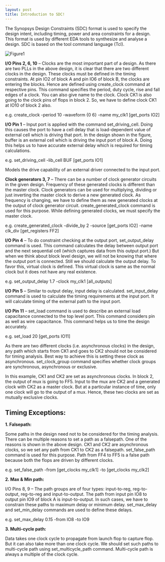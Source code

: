 ```yaml
---
layout: post
title: Introduction to SDC!
---
```


The Synopsys Design Constraints (SDC) format is used to specify the design intent, including timing, power and area constraints for a design. This format is used by different EDA tools to synthesize and analyse a design. SDC is based on the tool command language (Tcl).

![Figure1](http://www.signoffsemi.com/wp-content/uploads/2019/11/SDC_introduction-3.png)

**I/O Pins 2, 6, 10** – Clocks are the most important part of a design. As there are two PLLs in the above design, it is clear that there are two different clocks in the design. These clocks must be defined in the timing constraints. At pin IO2 of block A and pin IO6 of block B, the clocks are entering the blocks. Hence are defined using create_clock command at respective pins. This command specifies the period, duty cycle, rise and fall edges of a clock. You can also give name to the clock. Clock CK1 is also going to the clock pins of flops in block 2. So, we have to define clock CK1 at IO10 of block 2 also.

e.g. create_clock -period 10 -waveform {0 6} -name my_clk1 [get_ports IO2]

**I/O Pin 1** – Input port is applied with the command set_driving_cell. Doing this causes the port to have a cell delay that is load-dependent value of external cell which is driving that port. In the design shown in the figure, buffer is an external cell which is driving the input port of block A. Doing this helps us to have accurate external delay which is required for timing calculations.

e.g. set_driving_cell -lib_cell BUF [get_ports IO1]

Models the drive capability of an external driver connected to the input port.

**Clock generators 3, 7** – There can be a number of clock generator circuits in the given design. Frequency of these generated clocks is different than the master clock. Clock generators can be used for multiplying, dividing or just inverting the master clock to derive a new generated clock. As frequency is changing, we have to define them as new generated clocks at the output of clock generator circuit. create_generated_clock  command is used for this purpose. While defining generated clocks, we must specify the master clock.

e.g. create_generated_clock -divide_by 2 -source [get_ports IO2] -name clk_div [get_registers FF2]

**I/O Pin 4** – To do constraint checking at the output port, set_output_delay command is used. This command calculates the delay between output port and the next sequential cell (which captures data from this output port.) But when we think about block level design, we will not be knowing that where the output port is connected. Still we should calculate the output delay. To favor this, virtual clock is defined. This virtual clock is same as the normal clock but it does not have any real existence.

e.g. set_output_delay 1.7 -clock my_clk1 [all_outputs]

**I/O Pin 5** – Similar to output delay, input delay is calculated. set_input_delay command is used to calculate the timing requirements at the input port. It will calculate timing of the external path to the input port.

**I/O Pin 11** – set_load command is used to describe an external load capacitance connected to the top level port. This command considers pin as well as wire capacitance. This command helps us to time the design accurately.

e.g. set_load 20 [get_ports IO11]

As there are two different clocks (i.e. asynchronous clocks) in the design, any path which starts from CK1 and goes to CK2 should not be considered for timing analysis. Best way to achieve this is setting these clock as asynchronous. set_clock_group command specifies whether clock groups are synchronous, asynchronous or exclusive.

In this example, CK1 and CK2 are set as asynchronous clocks. In block 2, the output of mux is going to FF5. Input to the mux are CK2 and a generated clock with CK2 as a master clock. But at a particular instance of time, only one clock will go to the output of a mux. Hence, these two clocks are set as mutually exclusive clocks.

## Timing Exceptions:

**1. Falsepath:**

Some paths in the design need not to be considered for the timing analysis. There can be multiple reasons to set a path as a falsepath. One of the reasons is shown in the above design. CK1 and CK2 are asynchronous clocks, so we set any path from CK1 to CK2 as a falsepath. set_false_path command is used for this purpose. Path from FF4 to FF5 is a false path because both the flops are driven by different clocks.

e.g. set_false_path -from [get_clocks my_clk1] -to [get_clocks my_clk2]

**2. Max & Min path:**

I/O Pins 8, 9 – The path groups are of four types: input-to-reg, reg-to-output, reg-to-reg and input-to-output. The path from input pin IO8 to output pin IO9 of block A is input-to-output. In such cases, we have to constrain these paths to maximum delay or minimum delay. set_max_delay and set_min_delay commands are used to define these delays.

e.g. set_max_delay 0.15 -from IO8 -to IO9

**3. Multi-cycle path:**

Data takes one clock cycle to propagate from launch flop to capture flop. But it can also take more than one clock cycle. We should set such paths to multi-cycle path using set_multicycle_path command. Multi-cycle path is always a multiple of the clock cycle.

